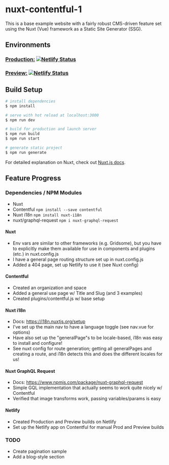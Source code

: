 # nuxt-contentful-1

This is a base example website with a fairly robust CMS-driven feature set using the Nuxt (Vue) framework as a Static Site Generator (SSG).

## Environments

### [Production:](https://nuxt-contentful-1.netlify.app/) [![Netlify Status](https://api.netlify.com/api/v1/badges/4318bc16-5642-4ba3-87b2-43dcf4e7edb3/deploy-status)](https://app.netlify.com/sites/nuxt-contentful-1/deploys)

### [Preview:](https://nuxt-contentful-1-preview.netlify.app/) [![Netlify Status](https://api.netlify.com/api/v1/badges/2bc06553-6ac1-4e32-a980-715c76d556f2/deploy-status)](https://app.netlify.com/sites/nuxt-contentful-1-preview/deploys)

## Build Setup

```bash
# install dependencies
$ npm install

# serve with hot reload at localhost:3000
$ npm run dev

# build for production and launch server
$ npm run build
$ npm run start

# generate static project
$ npm run generate
```

For detailed explanation on Nuxt, check out [Nuxt.js docs](https://nuxtjs.org).

## Feature Progress

### Dependencies / NPM Modules

- Nuxt
- Contentful `npm install --save contentful`
- Nuxt i18n `npm install nuxt-i18n`
- nuxt/graphql-request `npm i nuxt-graphql-request`

#### Nuxt

- Env vars are similar to other frameworks (e.g. Gridsome), but you have to explicitly make them available for use in components and plugins (etc.) in nuxt.config.js
- I have a general page routing structure set up in nuxt.config.js
- Added a 404 page, set up Netlify to use it (see Nuxt config)

#### Contentful

- Created an organization and space
- Added a general use page w/ Title and Slug (and 3 examples)
- Created plugins/contentful.js w/ base setup

#### Nuxt i18n

- Docs: https://i18n.nuxtjs.org/setup
- I've set up the main nav to have a language toggle (see nav.vue for options)
- Have also set up the "generalPage"s to be locale-based, i18n was easy to install and configure!
- See nuxt config for route generation; getting all generalPages and creating a route, and i18n detects this and does the different locales for us!

#### Nuxt GraphQL Request

- Docs: https://www.npmjs.com/package/nuxt-graphql-request
- Simple GQL implementation that actually seems to work quite nicely w/ Contentful
- Verified that image transforms work, passing variables/params is easy

#### Netlify

- Created Production and Preview builds on Netlify
- Set up the Netlify app on Contentful for manual Prod and Preview builds

### TODO

- Create pagination sample
- Add a blog-style section
